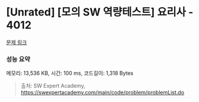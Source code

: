 # [Unrated] [모의 SW 역량테스트] 요리사 - 4012 

[문제 링크](https://swexpertacademy.com/main/code/problem/problemDetail.do?contestProbId=AWIeUtVakTMDFAVH) 

### 성능 요약

메모리: 13,536 KB, 시간: 100 ms, 코드길이: 1,318 Bytes



> 출처: SW Expert Academy, https://swexpertacademy.com/main/code/problem/problemList.do